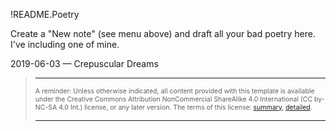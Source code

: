 !README.Poetry

Create a "New note" (see menu above) and draft all your bad poetry here. I've including one of mine.

2019-06-03 — Crepuscular Dreams

> ---
>
> <span style="font-size: 75%;">A reminder: Unless otherwise indicated, all content provided with this template is available under the Creative Commons Attribution NonCommercial ShareAlike 4.0 International (CC by-NC-SA 4.0 Int.) license, or any later version. The terms of this license: [summary](https://creativecommons.org/licenses/by-nc-sa/4.0/),  [detailed](https://creativecommons.org/licenses/by-nc-sa/4.0/legalcode).</span>
>
> ---